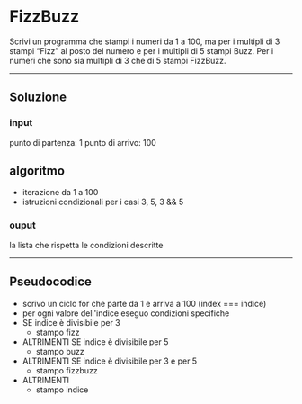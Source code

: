 # FizzBuzz

Scrivi un programma che stampi i numeri da 1 a 100,
ma per i multipli di 3 stampi “Fizz” al posto del numero 
e per i multipli di 5 stampi Buzz.
Per i numeri che sono sia multipli di 3 che di 5 stampi FizzBuzz.

----

## Soluzione

### input

punto di partenza: 1
punto di arrivo: 100


## algoritmo
- iterazione da 1 a 100
- istruzioni condizionali per i casi 3, 5, 3 && 5

### ouput
la lista che rispetta le condizioni descritte

---

## Pseudocodice

- scrivo un ciclo for che parte da 1 e arriva a 100 (index === indice)
- per ogni valore dell'indice eseguo condizioni specifiche
- SE indice è divisibile per 3
  - stampo fizz
- ALTRIMENTI SE indice è divisibile per 5
  - stampo buzz
- ALTRIMENTI SE indice è divisibile per 3 e per 5
  - stampo fizzbuzz
- ALTRIMENTI 
  - stampo indice